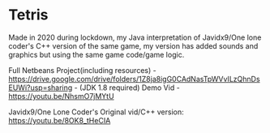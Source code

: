 # Tetris

Made in 2020 during lockdown, my Java interpretation of Javidx9/One lone coder's C++ version of the same game, my version has added sounds and graphics but using the same game code/game logic.

Full Netbeans Project(including resources) - https://drive.google.com/drive/folders/1Z8ja8igG0CAdNasTpWVvILzQhnDsEUWi?usp=sharing - (JDK 1.8 required) 
Demo Vid - https://youtu.be/NhsmO7jMYtU

Javidx9/One Lone Coder's Original vid/C++ version: https://youtu.be/8OK8_tHeCIA
